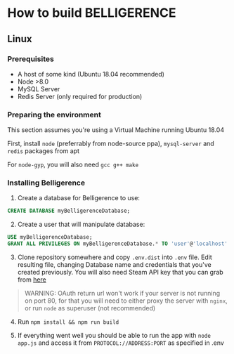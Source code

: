 # How to build BELLIGERENCE

## Linux

### Prerequisites

* A host of some kind (Ubuntu 18.04 recommended)
* Node >8.0
* MySQL Server
* Redis Server (only required for production)
    
### Preparing the environment

This section assumes you're using a Virtual Machine running Ubuntu 18.04

First, install `node` (preferrably from node-source ppa), `mysql-server` and `redis` packages from apt

For `node-gyp`, you will also need `gcc g++ make`


### Installing Belligerence
1. Create a database for Belligerence to use:
```sql
CREATE DATABASE myBelligerenceDatabase;
```

2. Create a user that will manipulate database:
```sql
USE myBelligerenceDatabase;
GRANT ALL PRIVILEGES ON myBelligerenceDatabase.* TO 'user'@'localhost' IDENTIFIED BY 'supersecretpassword';
```

3. Clone repository somewhere and copy `.env.dist` into `.env` file. Edit resulting file, changing Database name and credentials that you've created previously. You will also need Steam API key that you can grab from [here](https://steamcommunity.com/dev/apikey)

>WARNING: OAuth return url won't work if your server is not running on port 80, for that you will need to either proxy the server with `nginx`, or run `node` as superuser (not recommended)

4. Run `npm install && npm run build`

5. If everything went well you should be able to run the app with `node app.js` and access it from `PROTOCOL://ADDRESS:PORT` as specified in .env
